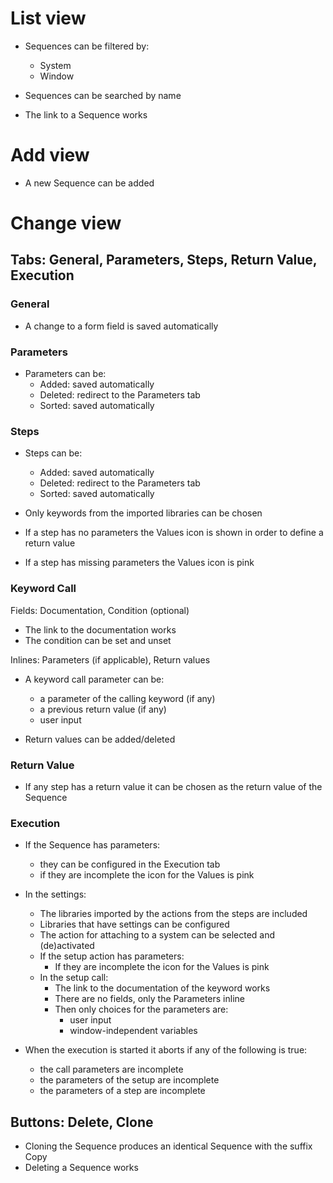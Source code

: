 # List view

- Sequences can be filtered by:
  - System
  - Window

- Sequences can be searched by name

- The link to a Sequence works

# Add view

- A new Sequence can be added

# Change view

## Tabs: General, Parameters, Steps, Return Value, Execution

### General

- A change to a form field is saved automatically

### Parameters

- Parameters can be:
  - Added: saved automatically
  - Deleted: redirect to the Parameters tab
  - Sorted: saved automatically

### Steps

- Steps can be:
  - Added: saved automatically
  - Deleted: redirect to the Parameters tab
  - Sorted: saved automatically

- Only keywords from the imported libraries can be chosen

- If a step has no parameters the Values icon is shown in order to define a return value
- If a step has missing parameters the Values icon is pink

### Keyword Call

Fields: Documentation, Condition (optional)

- The link to the documentation works
- The condition can be set and unset

Inlines: Parameters (if applicable), Return values

- A keyword call parameter can be:
  - a parameter of the calling keyword (if any)
  - a previous return value (if any)
  - user input

- Return values can be added/deleted

### Return Value

- If any step has a return value it can be chosen as the return value of the Sequence


### Execution

- If the Sequence has parameters:
  - they can be configured in the Execution tab
  - if they are incomplete the icon for the Values is pink

- In the settings:
  - The libraries imported by the actions from the steps are included
  - Libraries that have settings can be configured
  - The action for attaching to a system can be selected and (de)activated
  - If the setup action has parameters:
    - If they are incomplete the icon for the Values is pink
  - In the setup call:
    - The link to the documentation of the keyword works
    - There are no fields, only the Parameters inline
    - Then only choices for the parameters are:
      - user input
      - window-independent variables

- When the execution is started it aborts if any of the following is true:
  - the call parameters are incomplete
  - the parameters of the setup are incomplete
  - the parameters of a step are incomplete


## Buttons: Delete, Clone

- Cloning the Sequence produces an identical Sequence with the suffix Copy
- Deleting a Sequence works
